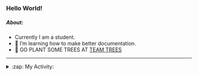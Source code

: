 ### Hello World!

##### About:
- Currently I am a student.
- 🌱 I’m learning how to make better documentation.
- 🌱 GO PLANT SOME TREES AT [TEAM TREES](https://teamtrees.org/)

---
<details>
  <summary>:zap: My Activity:</summary>
  
<!--START_SECTION:waka-->
![Code Time](http://img.shields.io/badge/Code%20Time-1%2C223%20hrs%203%20mins-blue)

**I'm a Night 🦉** 

```text
🌞 Morning                1973 commits        ███░░░░░░░░░░░░░░░░░░░░░░   10.22 % 
🌆 Daytime                6510 commits        ████████░░░░░░░░░░░░░░░░░   33.71 % 
🌃 Evening                5543 commits        ███████░░░░░░░░░░░░░░░░░░   28.71 % 
🌙 Night                  5284 commits        ███████░░░░░░░░░░░░░░░░░░   27.36 % 
```
📅 **I'm Most Productive on Wednesday** 

```text
Monday                   2682 commits        ███░░░░░░░░░░░░░░░░░░░░░░   13.89 % 
Tuesday                  2659 commits        ███░░░░░░░░░░░░░░░░░░░░░░   13.77 % 
Wednesday                4531 commits        ██████░░░░░░░░░░░░░░░░░░░   23.46 % 
Thursday                 2527 commits        ███░░░░░░░░░░░░░░░░░░░░░░   13.09 % 
Friday                   2054 commits        ███░░░░░░░░░░░░░░░░░░░░░░   10.64 % 
Saturday                 1660 commits        ██░░░░░░░░░░░░░░░░░░░░░░░   08.60 % 
Sunday                   3197 commits        ████░░░░░░░░░░░░░░░░░░░░░   16.56 % 
```


📊 **This Week I Spent My Time On** 

```text
🔥 Editors: 
IntelliJ                 4 hrs 24 mins       █████████████████████████   100.00 % 

🐱‍💻 Projects: 
rest-api-example         2 hrs 6 mins        ████████████░░░░░░░░░░░░░   47.79 % 
SpringBootClass1         58 mins             ██████░░░░░░░░░░░░░░░░░░░   22.14 % 
movie                    42 mins             ████░░░░░░░░░░░░░░░░░░░░░   16.21 % 
employee-app             26 mins             ███░░░░░░░░░░░░░░░░░░░░░░   10.12 % 
Unknown Project          9 mins              █░░░░░░░░░░░░░░░░░░░░░░░░   03.74 % 
```


 Last Updated on 09/10/2023 21:10:43 UTC
<!--END_SECTION:waka-->
</details>
